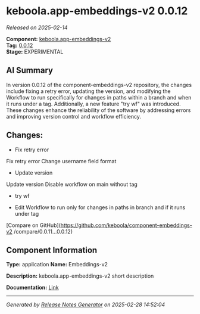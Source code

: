 #  keboola.app-embeddings-v2 0.0.12

_Released on 2025-02-14_

**Component:** [keboola.app-embeddings-v2](https://github.com/keboola/component-embeddings-v2)  
**Tag:** [0.0.12](https://github.com/keboola/component-embeddings-v2/releases/tag/0.0.12)  
**Stage:** EXPERIMENTAL


## AI Summary
In version 0.0.12 of the component-embeddings-v2 repository, the changes include fixing a retry error, updating the version, and modifying the Workflow to run specifically for changes in paths within a branch and when it runs under a tag. Additionally, a new feature "try wf" was introduced. These changes enhance the reliability of the software by addressing errors and improving version control and workflow efficiency.



## Changes:


- Fix retry error 

Fix retry error
Change username field format




- Update version 

Update version
Disable workflow on main without tag




- try wf 




- Edit Workflow to run only for changes in paths in branch and if it runs under tag 




[Compare on GitHub](https://github.com/keboola/component-embeddings-v2
/compare/0.0.11...0.0.12)



## Component Information
**Type:** application
**Name:** Embeddings-v2

**Description:** keboola.app-embeddings-v2 short description


**Documentation:** [Link](https://github.com/keboola/component-embeddings-v2/blob/master/README.md)



---
_Generated by [Release Notes Generator](https://github.com/keboola/release-notes-generator)
on 2025-02-28 14:52:04_